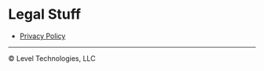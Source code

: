# Legal Stuff

- [Privacy Policy](https://github.com/levelhq/legal/blob/master/privacy-policy.md)

---

&copy; Level Technologies, LLC
